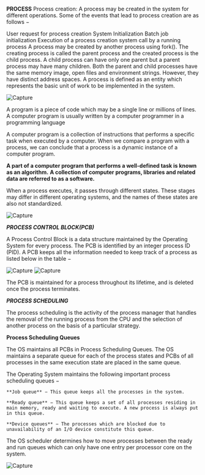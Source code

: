 **PROCESS**
Process creation:
A process may be created in the system for different operations. Some of the events that lead to process creation are as follows −

User request for process creation
System Initialization
Batch job initialization
Execution of a process creation system call by a running process
A process may be created by another process using fork(). The creating process is called the parent process and the created process is the child process. A child process can have only one parent but a parent process may have many children. Both the parent and child processes have the same memory image, open files and environment strings. However, they have distinct address spaces.
A process is defined as an entity which represents the basic unit of work to be implemented in the system.

![Capture](https://user-images.githubusercontent.com/45221397/103541156-fb325800-4ec0-11eb-9545-086e5811877e.JPG)

A program is a piece of code which may be a single line or millions of lines. 
A computer program is usually written by a computer programmer in a programming language

A computer program is a collection of instructions that performs a specific task when executed by a computer. 
When we compare a program with a process, we can conclude that a process is a dynamic instance of a computer program.

**A part of a computer program that performs a well-defined task is known as an algorithm.**
**A collection of computer programs, libraries and related data are referred to as a software.**

When a process executes, it passes through different states. These stages may differ in different operating systems, 
and the names of these states are also not standardized.

![Capture](https://user-images.githubusercontent.com/45221397/103541448-73008280-4ec1-11eb-88af-022bcb58a53a.JPG)

***PROCESS CONTROL BLOCK(PCB)***

A Process Control Block is a data structure maintained by the Operating System for every process. The PCB is identified by an integer process ID (PID). 
A PCB keeps all the information needed to keep track of a process as listed below in the table −

![Capture](https://user-images.githubusercontent.com/45221397/103541906-210c2c80-4ec2-11eb-9e0f-89c7b8d34bce.JPG)
![Capture](https://user-images.githubusercontent.com/45221397/103542048-5c0e6000-4ec2-11eb-81b7-7023b9f3c9ed.JPG)

The PCB is maintained for a process throughout its lifetime, and is deleted once the process terminates.

***PROCESS SCHEDULING***

The process scheduling is the activity of the process manager that handles the removal of the running process from the CPU and the selection
of another process on the basis of a particular strategy.

**Process Scheduling Queues**

The OS maintains all PCBs in Process Scheduling Queues. The OS maintains a separate queue for each of the process states and PCBs of all 
processes in the same execution state are placed in the same queue.

The Operating System maintains the following important process scheduling queues −

    **Job queue** − This queue keeps all the processes in the system.

    **Ready queue** − This queue keeps a set of all processes residing in main memory, ready and waiting to execute. A new process is always put in this queue.

    **Device queues** − The processes which are blocked due to unavailability of an I/O device constitute this queue.

The OS scheduler determines how to move processes between the ready and run queues which can only have one entry per processor core on the system.

![Capture](https://user-images.githubusercontent.com/45221397/103543554-bb6d6f80-4ec4-11eb-8274-c759bd7869cf.JPG)



